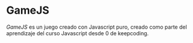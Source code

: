 # GameJS

_GameJS_ es un juego creado con Javascript puro, creado como parte del aprendizaje del curso Javascript desde 0 de keepcoding.


